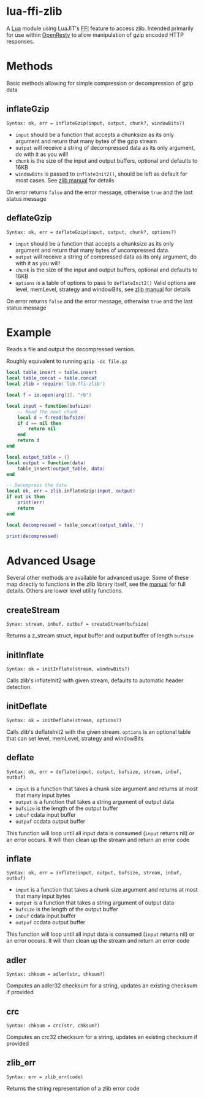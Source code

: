 # lua-ffi-zlib

A [Lua](http://www.lua.org) module using LuaJIT's [FFI](http://luajit.org/ext_ffi.html) feature to access zlib.
Intended primarily for use within [OpenResty](http://openresty.org) to allow manipulation of gzip encoded HTTP responses.

# Methods

Basic methods allowing for simple compression or decompression of gzip data

## inflateGzip
`Syntax: ok, err = inflateGzip(input, output, chunk?, windowBits?)`

 * `input` should be a function that accepts a chunksize as its only argument and return that many bytes of the gzip stream
 * `output` will receive a string of decompressed data as its only argument, do with it as you will!
 * `chunk` is the size of the input and output buffers, optional and defaults to 16KB
 * `windowBits` is passed to `inflateInit2()`, should be left as default for most cases.
    See [zlib manual](http://zlib.net/manual.html) for details

On error returns `false` and the error message, otherwise `true` and the last status message

## deflateGzip
`Syntax: ok, err = deflateGzip(input, output, chunk?, options?)`
 * `input` should be a function that accepts a chunksize as its only argument and return that many bytes of uncompressed data.
 * `output` will receive a string of compressed data as its only argument, do with it as you will!
 * `chunk` is the size of the input and output buffers, optional and defaults to 16KB
 * `options` is a table of options to pass to `deflateInit2()`
    Valid options are level, memLevel, strategy and windowBits, see [zlib manual](http://zlib.net/manual.html) for details

On error returns `false` and the error message, otherwise `true` and the last status message

# Example
Reads a file and output the decompressed version.

Roughly equivalent to running `gzip -dc file.gz`

```lua
local table_insert = table.insert
local table_concat = table.concat
local zlib = require('lib.ffi-zlib')

local f = io.open(arg[1], "rb")

local input = function(bufsize)
    -- Read the next chunk
    local d = f:read(bufsize)
    if d == nil then
        return nil
    end
    return d
end

local output_table = {}
local output = function(data)
    table_insert(output_table, data)
end

-- Decompress the data
local ok, err = zlib.inflateGzip(input, output)
if not ok then
    print(err)
    return
end

local decompressed = table_concat(output_table,'')

print(decompressed)
```
# Advanced Usage

Several other methods are available for advanced usage.
Some of these map directly to functions in the zlib library itself, see the [manual](http://zlib.net/manual.html) for full details.
Others are lower level utility functions.

## createStream
`Synax: stream, inbuf, outbuf = createStream(bufsize)`

Returns a z_stream struct, input buffer and output buffer of length `bufsize`

##  initInflate
`Syntax: ok = initInflate(stream, windowBits?)`

Calls zlib's inflateInit2 with given stream, defaults to automatic header detection.

## initDeflate
`Syntax: ok = initDeflate(stream, options?)`

Calls zlib's deflateInit2 with the given stream.
`options` is an optional table that can set level, memLevel, strategy and windowBits

## deflate
`Syntax: ok, err = deflate(input, output, bufsize, stream, inbuf, outbuf)`

 * `input` is a function that takes a chunk size argument and returns at most that many input bytes
 * `output` is a function that takes a string argument of output data
 * `bufsize` is the length of the output buffer
 * `inbuf` cdata input buffer
 * `outpuf` ccdata output buffer

This function will loop until all input data is consumed (`input` returns nil) or an error occurs.
It will then clean up the stream and return an error code

## inflate
`Syntax: ok, err = inflate(input, output, bufsize, stream, inbuf, outbuf)`

 * `input` is a function that takes a chunk size argument and returns at most that many input bytes
 * `output` is a function that takes a string argument of output data
 * `bufsize` is the length of the output buffer
 * `inbuf` cdata input buffer
 * `outpuf` ccdata output buffer

This function will loop until all input data is consumed (`input` returns nil) or an error occurs.
It will then clean up the stream and return an error code

## adler
`Syntax: chksum = adler(str, chksum?)`

Computes an adler32 checksum for a string, updates an existing checksum if provided

## crc
`Syntax: chksum = crc(str, chksum?)`

Computes an crc32 checksum for a string, updates an existing checksum if provided

## zlib_err
`Syntax: err = zlib_err(code)`

Returns the string representation of a zlib error code
